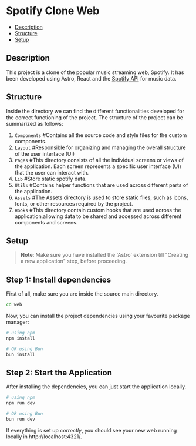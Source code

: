 # Spotify Clone Web

- [Description](#description)
- [Structure](#structure)
- [Setup](#setup)

## Description
This project is a clone of the popular music streaming web, Spotify. It has been developed using Astro, React and the [Spotify API](https://developer.spotify.com/documentation/web-api) for music data.

## Structure

Inside the directory we can find the different functionalities developed for the correct functioning of the project. The structure of the project can be summarized as follows:

1. `Components` #Contains all the source code and style files for the custom components.
2. `Layout` #Responsible for organizing and managing the overall structure of the user interface (UI)
3. `Pages` #This directory consists of all the individual screens or views of the application. Each screen represents a specific user interface (UI) that the user can interact with. 
4. `Lib` #Store static spotify data.
5. `Utils` #Contains helper functions that are used across different parts of the application.
6. `Assets` #The Assets directory is used to store static files, such as icons, fonts, or other resources required by the project.
7. `Hooks` #This directory contain custom hooks that are used across the application.allowing data to be shared and accessed across different components and screens.

## Setup

>**Note**: Make sure you have installed the 'Astro' extension till "Creating a new application" step, before proceeding.

## Step 1: Install dependencies

First of all, make sure you are inside the source main directory.
```bash
cd web
```

Now, you can install the project dependencies using your favourite package manager:
```bash
# using npm
npm install

# OR using Bun
bun install
```

## Step 2: Start the Application

After installing the dependencies, you can just start the application locally.
```bash
# using npm
npm run dev

# OR using Bun
bun run dev
```

If everything is set up _correctly_, you should see your new web running locally in http://localhost:4321/.